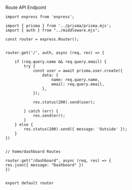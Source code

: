 Route API Endpoint

    import express from 'express';
    
    import { prisma } from '../prisma/prisma.mjs';
    import { auth } from "../middleware.mjs";
    
    const router = express.Router();
    
    
    router.get('/', auth, async (req, res) => {
    
        if (req.query.name && req.query.email) {
            try {
                const user = await prisma.user.create({
                    data: {
                        name: req.query.name,
                        email: req.query.email,
                    },
                });
    
                res.status(200).send(user);
    
            } catch (err) {
                res.send(err);
            }
        } else {
            res.status(200).send({ message: 'Outside' });
        }
    })
    
    
    // home/dashboard Routes

    router.get("/dashboard", async (req, res) => {
    res.json({ message: "Dashboard" })
    })
    
    
    export default router
    


